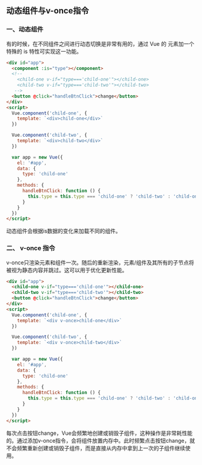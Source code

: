 

## 动态组件与v-once指令

### 一、动态组件

有的时候，在不同组件之间进行动态切换是非常有用的，通过 Vue 的 <component> 元素加一个特殊的 is 特性可实现这一功能。

```HTML
<div id="app">
  <component :is="type"></component>
  <!-- 
    <child-one v-if="type==='child-one'"></child-one>
    <child-two v-if="type==='child-two'"></child-two>
   -->
  <button @click="handleBtnClick">change</button>
</div>
<script>
  Vue.component('child-one', {
    template: `<div>child-one</div>`
  })

  Vue.component('child-two', {
    template: `<div>child-two</div>`
  })

  var app = new Vue({
    el: '#app',
    data: {
      type: 'child-one'
    },
    methods: {
      handleBtnClick: function () {
        this.type = this.type === 'child-one' ? 'child-two' : 'child-one'
      }
    }
  })
</script>
```

动态组件会根据is数据的变化来加载不同的组件。

### 二、 v-once 指令

v-once只渲染元素和组件一次。随后的重新渲染，元素/组件及其所有的子节点将被视为静态内容并跳过。这可以用于优化更新性能。

```HTML
<div id="app">
  <child-one v-if="type==='child-one'"></child-one>
  <child-two v-if="type==='child-two'"></child-two>
  <button @click="handleBtnClick">change</button>
</div>
<script>
  Vue.component('child-one', {
    template: `<div v-once>child-one</div>`
  })

  Vue.component('child-two', {
    template: `<div v-once>child-two</div>`
  })

  var app = new Vue({
    el: '#app',
    data: {
      type: 'child-one'
    },
    methods: {
      handleBtnClick: function () {
        this.type = this.type === 'child-one' ? 'child-two' : 'child-one'
      }
    }
  })
</script>
```

每次点击按钮change，Vue会频繁地创建或销毁子组件，这种操作是非常耗性能的。通过添加v-once指令，会将组件放置内存中。此时频繁点击按钮change，就不会频繁重新创建或销毁子组件，而是直接从内存中拿到上一次的子组件继续使用。